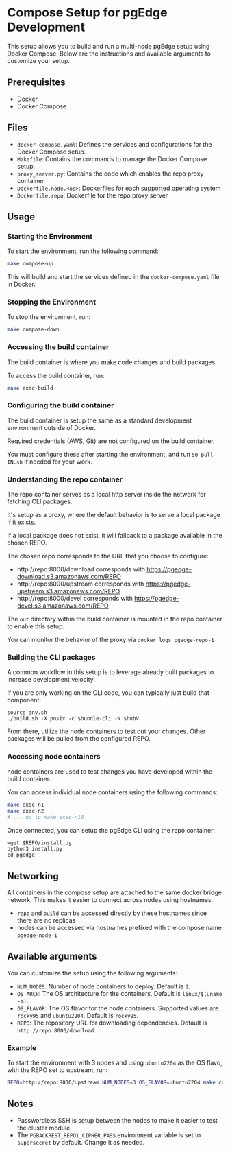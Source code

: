 # Compose Setup for pgEdge Development

This setup allows you to build and run a multi-node pgEdge setup using Docker Compose. Below are the instructions and available arguments to customize your setup.

## Prerequisites

- Docker
- Docker Compose

## Files

- `docker-compose.yaml`: Defines the services and configurations for the Docker Compose setup.
- `Makefile`: Contains the commands to manage the Docker Compose setup.
- `proxy_server.py`: Contains the code which enables the repo proxy container
- `Dockerfile.node.<os>`: Dockerfiles for each supported operating system
- `Dockerfile.repo`: Dockerfile for the repo proxy server

## Usage

### Starting the Environment

To start the environment, run the following command:

```sh
make compose-up
```

This will build and start the services defined in the `docker-compose.yaml` file in Docker.

### Stopping the Environment

To stop the environment, run:

```sh
make compose-down
```

### Accessing the build container

The build container is where you make code changes and build packages.

To access the build container, run:

```sh
make exec-build
```

### Configuring the build container

The build container is setup the same as a standard development environment outside of Docker.

Required credentials (AWS, Git) are not configured on the build container.

You must configure these after starting the environment, and run `50-pull-IN.sh` if needed for your work.

### Understanding the repo container

The repo container serves as a local http server inside the network for fetching CLI packages.

It's setup as a proxy, where the default behavior is to serve a local package if it exists.

If a local package does not exist, it will fallback to a package available in the chosen REPO.

The chosen repo corresponds to the URL that you choose to configure:

- http://repo:8000/download corresponds with https://pgedge-download.s3.amazonaws.com/REPO
- http://repo:8000/upstream corresponds with https://pgedge-upstream.s3.amazonaws.com/REPO
- http://repo:8000/devel corresponds with https://pgedge-devel.s3.amazonaws.com/REPO

The `out` directory within the build container is mounted in the repo container to enable this setup.

You can monitor the behavior of the proxy via `docker logs pgedge-repo-1`

### Building the CLI packages

A common workflow in this setup is to leverage already built packages to increase development velocity.

If you are only working on the CLI code, you can typically just build that component:

```
source env.sh
./build.sh -X posix -c $bundle-cli -N $hubV
```

From there, utilize the node containers to test out your changes. Other packages will be pulled from the configured REPO.

### Accessing node containers

node containers are used to test changes you have developed within the build container.

You can access individual node containers using the following commands:

```sh
make exec-n1
make exec-n2
# ... up to make exec-n10
```

Once connected, you can setup the pgEdge CLI using the repo container:

```
wget $REPO/install.py
python3 install.py
cd pgedge
```

## Networking

All containers in the compose setup are attached to the same docker bridge network. This makes it easier to connect across nodes using hostnames.

- `repo` and `build` can be accessed directly by these hostnames since there are no replicas
- nodes can be accessed via hostnames prefixed with the compose name `pgedge-node-1`

## Available arguments

You can customize the setup using the following arguments:

- `NUM_NODES`: Number of node containers to deploy. Default is `2`.
- `OS_ARCH`: The OS architecture for the containers. Default is `linux/$(uname -m)`.
- `OS_FLAVOR`: The OS flavor for the node containers. Supported values are `rocky95` and `ubuntu2204`. Default is `rocky95`.
- `REPO`: The repository URL for downloading dependencies. Default is `http://repo:8000/download`.

### Example

To start the environment with 3 nodes and using `ubuntu2204` as the OS flavo, with the REPO set to upstream, run:

```sh
REPO=http://repo:8000/upstream NUM_NODES=3 OS_FLAVOR=ubuntu2204 make compose-up
```

## Notes

- Passwordless SSH is setup between the nodes to make it easier to test the cluster module
- The `PGBACKREST_REPO1_CIPHER_PASS` environment variable is set to `supersecret` by default. Change it as needed.
